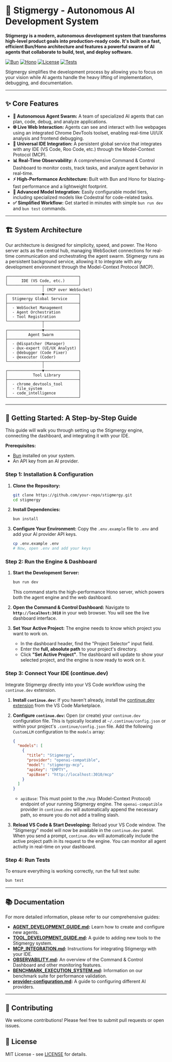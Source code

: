 # 🚀 Stigmergy - Autonomous AI Development System

**Stigmergy is a modern, autonomous development system that transforms high-level product goals into production-ready code. It's built on a fast, efficient Bun/Hono architecture and features a powerful swarm of AI agents that collaborate to build, test, and deploy software.**

[![Bun](https://img.shields.io/badge/Bun-1.x-yellow.svg)](https://bun.sh/)
[![Hono](https://img.shields.io/badge/Hono-4.x-orange.svg)](https://hono.dev/)
[![License](https://img.shields.io/badge/License-MIT-blue.svg)](LICENSE)
[![Tests](https://img.shields.io/badge/Tests-Passing-brightgreen.svg)](#-testing)

Stigmergy simplifies the development process by allowing you to focus on your vision while AI agents handle the heavy lifting of implementation, debugging, and documentation.

---

## ✨ Core Features

-   **🤖 Autonomous Agent Swarm:** A team of specialized AI agents that can plan, code, debug, and analyze applications.
-   **🌐 Live Web Interaction:** Agents can see and interact with live webpages using an integrated Chrome DevTools toolset, enabling real-time UI/UX analysis and frontend debugging.
-   **🔌 Universal IDE Integration:** A persistent global service that integrates with any IDE (VS Code, Roo Code, etc.) through the Model-Context Protocol (MCP).
-   **📊 Real-Time Observability:** A comprehensive Command & Control Dashboard to monitor costs, track tasks, and analyze agent behavior in real-time.
-   **⚡️ High-Performance Architecture:** Built with Bun and Hono for blazing-fast performance and a lightweight footprint.
-   **🧠 Advanced Model Integration:** Easily configurable model tiers, including specialized models like Codestral for code-related tasks.
-   **✅ Simplified Workflow:** Get started in minutes with simple `bun run dev` and `bun test` commands.

---

## 🏗️ System Architecture

Our architecture is designed for simplicity, speed, and power. The Hono server acts as the central hub, managing WebSocket connections for real-time communication and orchestrating the agent swarm. Stigmergy runs as a persistent background service, allowing it to integrate with any development environment through the Model-Context Protocol (MCP).

```
┌───────────────────────────────┐
│      IDE (VS Code, etc.)      │
└───────────────┬───────────────┘
                │ (MCP over WebSocket)
┌───────────────▼───────────────┐
│  Stigmergy Global Service     │
├───────────────────────────────┤
│  - WebSocket Management       │
│  - Agent Orchestration        │
│  - Tool Registration          │
└───────────────┬───────────────┘
                │
┌───────────────▼───────────────┐
│         Agent Swarm           │
├───────────────────────────────┤
│  - @dispatcher (Manager)      │
│  - @ux-expert (UI/UX Analyst) │
│  - @debugger (Code Fixer)     │
│  - @executor (Coder)          │
└───────────────┬───────────────┘
                │
┌───────────────▼───────────────┐
│           Tool Library        │
├───────────────────────────────┤
│  - chrome_devtools_tool       │
│  - file_system                │
│  - code_intelligence          │
└───────────────────────────────┘
```

---

## 🚀 Getting Started: A Step-by-Step Guide

This guide will walk you through setting up the Stigmergy engine, connecting the dashboard, and integrating it with your IDE.

**Prerequisites:**
*   [Bun](https://bun.sh/) installed on your system.
*   An API key from an AI provider.

### **Step 1: Installation & Configuration**

1.  **Clone the Repository:**
    ```bash
    git clone https://github.com/your-repo/stigmergy.git
    cd stigmergy
    ```

2.  **Install Dependencies:**
    ```bash
    bun install
    ```

3.  **Configure Your Environment:**
    Copy the `.env.example` file to `.env` and add your AI provider API keys.
    ```bash
    cp .env.example .env
    # Now, open .env and add your keys
    ```

### **Step 2: Run the Engine & Dashboard**

1.  **Start the Development Server:**
    ```bash
    bun run dev
    ```
    This command starts the high-performance Hono server, which powers both the agent engine and the web dashboard.

2.  **Open the Command & Control Dashboard:**
    Navigate to **`http://localhost:3010`** in your web browser. You will see the live dashboard interface.

3.  **Set Your Active Project:**
    The engine needs to know which project you want to work on.
    *   In the dashboard header, find the "Project Selector" input field.
    *   Enter the **full, absolute path** to your project's directory.
    *   Click **"Set Active Project"**. The dashboard will update to show your selected project, and the engine is now ready to work on it.

### **Step 3: Connect Your IDE (continue.dev)**

Integrate Stigmergy directly into your VS Code workflow using the `continue.dev` extension.

1.  **Install `continue.dev`:**
    If you haven't already, install the [continue.dev extension](https://marketplace.visualstudio.com/items?itemName=Continue.continue) from the VS Code Marketplace.

2.  **Configure `continue.dev`:**
    Open (or create) your `continue.dev` configuration file. This is typically located at `~/.continue/config.json` or within your project's `.continue/config.json` file. Add the following `CustomLLM` configuration to the `models` array:

    ```json
    {
      "models": [
        {
          "title": "Stigmergy",
          "provider": "openai-compatible",
          "model": "stigmergy-mcp",
          "apiKey": "EMPTY",
          "apiBase": "http://localhost:3010/mcp"
        }
      ]
    }
    ```
    *   `apiBase`: This must point to the `/mcp` (Model-Context Protocol) endpoint of your running Stigmergy engine. The `openai-compatible` provider in `continue.dev` will automatically append the necessary path, so ensure you do not add a trailing slash.

3.  **Reload VS Code & Start Developing:**
    Reload your VS Code window. The "Stigmergy" model will now be available in the `continue.dev` panel. When you send a prompt, `continue.dev` will automatically include the active project path in its request to the engine. You can monitor all agent activity in real-time on your dashboard.

### **Step 4: Run Tests**
To ensure everything is working correctly, run the full test suite:
```bash
bun test
```

---

## 📚 Documentation

For more detailed information, please refer to our comprehensive guides:

-   **[AGENT_DEVELOPMENT_GUIDE.md](./docs/AGENT_DEVELOPMENT_GUIDE.md):** Learn how to create and configure new agents.
-   **[TOOL_DEVELOPMENT_GUIDE.md](./docs/TOOL_DEVELOPMENT_GUIDE.md):** A guide to adding new tools to the Stigmergy system.
-   **[MCP_INTEGRATION.md](./docs/MCP_INTEGRATION.md):** Instructions for integrating Stigmergy with your IDE.
-   **[OBSERVABILITY.md](./docs/OBSERVABILITY.md):** An overview of the Command & Control Dashboard and other monitoring features.
-   **[BENCHMARK_EXECUTION_SYSTEM.md](./docs/BENCHMARK_EXECUTION_SYSTEM.md):** Information on our benchmark suite for performance validation.
-   **[provider-configuration.md](./docs/provider-configuration.md):** A guide to configuring different AI providers.

---

## 🤝 Contributing

We welcome contributions! Please feel free to submit pull requests or open issues.

## 📜 License

MIT License - see [LICENSE](LICENSE) for details.
